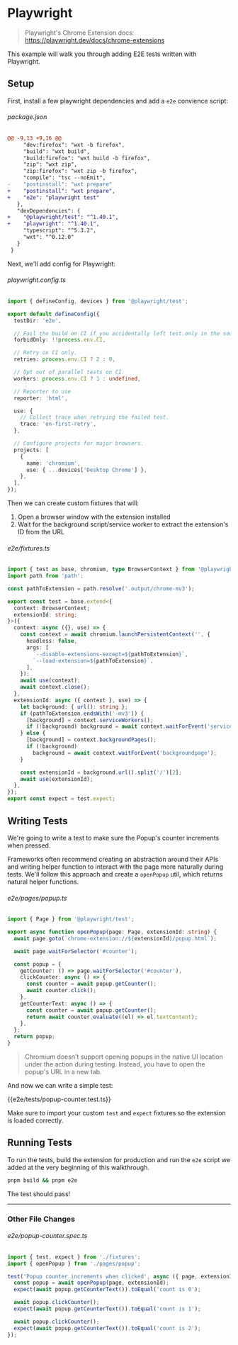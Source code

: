 <!-- Generated by scripts/generate-diffs.ts -->

# Playwright

> Playwright's Chrome Extension docs: https://playwright.dev/docs/chrome-extensions

This example will walk you through adding E2E tests written with Playwright.

## Setup

First, install a few playwright dependencies and add a `e2e` convience script:

###### package.json

```diff
@@ -9,13 +9,16 @@
     "dev:firefox": "wxt -b firefox",
     "build": "wxt build",
     "build:firefox": "wxt build -b firefox",
     "zip": "wxt zip",
     "zip:firefox": "wxt zip -b firefox",
     "compile": "tsc --noEmit",
-    "postinstall": "wxt prepare"
+    "postinstall": "wxt prepare",
+    "e2e": "playwright test"
   },
   "devDependencies": {
+    "@playwright/test": "^1.40.1",
+    "playwright": "^1.40.1",
     "typescript": "^5.3.2",
     "wxt": "^0.12.0"
   }
 }
```

Next, we'll add config for Playwright:

###### playwright.config.ts

```ts
import { defineConfig, devices } from '@playwright/test';

export default defineConfig({
  testDir: 'e2e',

  // Fail the build on CI if you accidentally left test.only in the source code.
  forbidOnly: !!process.env.CI,

  // Retry on CI only.
  retries: process.env.CI ? 2 : 0,

  // Opt out of parallel tests on CI.
  workers: process.env.CI ? 1 : undefined,

  // Reporter to use
  reporter: 'html',

  use: {
    // Collect trace when retrying the failed test.
    trace: 'on-first-retry',
  },

  // Configure projects for major browsers.
  projects: [
    {
      name: 'chromium',
      use: { ...devices['Desktop Chrome'] },
    },
  ],
});
```

Then we can create custom fixtures that will:

1. Open a browser window with the extension installed
2. Wait for the background script/service worker to extract the extension's ID from the URL

###### e2e/fixtures.ts

```ts
import { test as base, chromium, type BrowserContext } from '@playwright/test';
import path from 'path';

const pathToExtension = path.resolve('.output/chrome-mv3');

export const test = base.extend<{
  context: BrowserContext;
  extensionId: string;
}>({
  context: async ({}, use) => {
    const context = await chromium.launchPersistentContext('', {
      headless: false,
      args: [
        `--disable-extensions-except=${pathToExtension}`,
        `--load-extension=${pathToExtension}`,
      ],
    });
    await use(context);
    await context.close();
  },
  extensionId: async ({ context }, use) => {
    let background: { url(): string };
    if (pathToExtension.endsWith('-mv3')) {
      [background] = context.serviceWorkers();
      if (!background) background = await context.waitForEvent('serviceworker');
    } else {
      [background] = context.backgroundPages();
      if (!background)
        background = await context.waitForEvent('backgroundpage');
    }

    const extensionId = background.url().split('/')[2];
    await use(extensionId);
  },
});
export const expect = test.expect;
```

## Writing Tests

We're going to write a test to make sure the Popup's counter increments when pressed.

Frameworks often recommend creating an abstraction around their APIs and writing helper function to interact with the page more naturally during tests. We'll follow this approach and create a `openPopup` util, which returns natural helper functions.

###### e2e/pages/popup.ts

```ts
import { Page } from '@playwright/test';

export async function openPopup(page: Page, extensionId: string) {
  await page.goto(`chrome-extension://${extensionId}/popup.html`);

  await page.waitForSelector('#counter');

  const popup = {
    getCounter: () => page.waitForSelector('#counter'),
    clickCounter: async () => {
      const counter = await popup.getCounter();
      await counter.click();
    },
    getCounterText: async () => {
      const counter = await popup.getCounter();
      return await counter.evaluate((el) => el.textContent);
    },
  };
  return popup;
}
```

> Chromium doesn't support opening popups in the native UI location under the action during testing. Instead, you have to open the popup's URL in a new tab.

And now we can write a simple test:

{{e2e/tests/popup-counter.test.ts}}

Make sure to import your custom `test` and `expect` fixtures so the extension is loaded correctly.

## Running Tests

To run the tests, build the extension for production and run the `e2e` script we added at the very beginning of this walkthrough.

```sh
pnpm build && pnpm e2e
```

The test should pass!

---

### Other File Changes

###### e2e/popup-counter.spec.ts

```ts
import { test, expect } from './fixtures';
import { openPopup } from './pages/popup';

test('Popup counter increments when clicked', async ({ page, extensionId }) => {
  const popup = await openPopup(page, extensionId);
  expect(await popup.getCounterText()).toEqual('count is 0');

  await popup.clickCounter();
  expect(await popup.getCounterText()).toEqual('count is 1');

  await popup.clickCounter();
  expect(await popup.getCounterText()).toEqual('count is 2');
});
```
